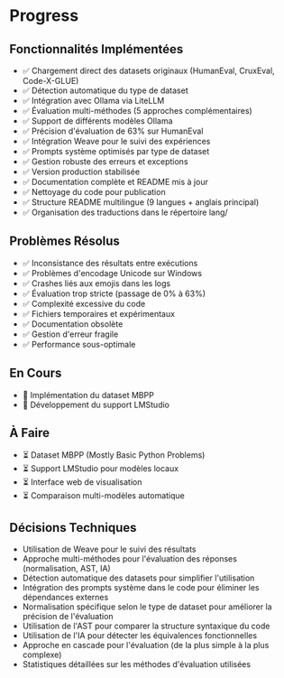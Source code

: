 # Progress

## Fonctionnalités Implémentées
- ✅ Chargement direct des datasets originaux (HumanEval, CruxEval, Code-X-GLUE)
- ✅ Détection automatique du type de dataset
- ✅ Intégration avec Ollama via LiteLLM
- ✅ Évaluation multi-méthodes (5 approches complémentaires)
- ✅ Support de différents modèles Ollama
- ✅ Précision d'évaluation de 63% sur HumanEval
- ✅ Intégration Weave pour le suivi des expériences
- ✅ Prompts système optimisés par type de dataset
- ✅ Gestion robuste des erreurs et exceptions
- ✅ Version production stabilisée
- ✅ Documentation complète et README mis à jour
- ✅ Nettoyage du code pour publication
- ✅ Structure README multilingue (9 langues + anglais principal)
- ✅ Organisation des traductions dans le répertoire lang/

## Problèmes Résolus
- ✅ Inconsistance des résultats entre exécutions
- ✅ Problèmes d'encodage Unicode sur Windows
- ✅ Crashes liés aux emojis dans les logs
- ✅ Évaluation trop stricte (passage de 0% à 63%)
- ✅ Complexité excessive du code
- ✅ Fichiers temporaires et expérimentaux
- ✅ Documentation obsolète
- ✅ Gestion d'erreur fragile
- ✅ Performance sous-optimale

## En Cours
- 🔄 Implémentation du dataset MBPP
- 🔄 Développement du support LMStudio

## À Faire
- ⏳ Dataset MBPP (Mostly Basic Python Problems)
- ⏳ Support LMStudio pour modèles locaux
- ⏳ Interface web de visualisation
- ⏳ Comparaison multi-modèles automatique

## Décisions Techniques
- Utilisation de Weave pour le suivi des résultats
- Approche multi-méthodes pour l'évaluation des réponses (normalisation, AST, IA)
- Détection automatique des datasets pour simplifier l'utilisation
- Intégration des prompts système dans le code pour éliminer les dépendances externes
- Normalisation spécifique selon le type de dataset pour améliorer la précision de l'évaluation
- Utilisation de l'AST pour comparer la structure syntaxique du code
- Utilisation de l'IA pour détecter les équivalences fonctionnelles
- Approche en cascade pour l'évaluation (de la plus simple à la plus complexe)
- Statistiques détaillées sur les méthodes d'évaluation utilisées